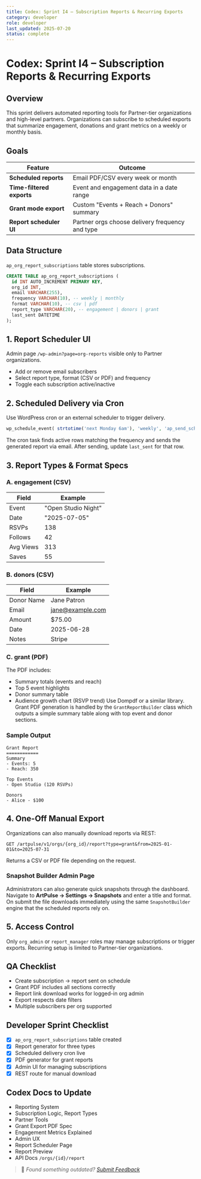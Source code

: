 ```yaml
---
title: Codex: Sprint I4 – Subscription Reports & Recurring Exports
category: developer
role: developer
last_updated: 2025-07-20
status: complete
---
```

# Codex: Sprint I4 – Subscription Reports & Recurring Exports

## Overview
This sprint delivers automated reporting tools for Partner-tier organizations and high-level partners. Organizations can subscribe to scheduled exports that summarize engagement, donations and grant metrics on a weekly or monthly basis.

## Goals
| Feature | Outcome |
| ------- | ------- |
| **Scheduled reports** | Email PDF/CSV every week or month |
| **Time-filtered exports** | Event and engagement data in a date range |
| **Grant mode export** | Custom "Events + Reach + Donors" summary |
| **Report scheduler UI** | Partner orgs choose delivery frequency and type |

## Data Structure
`ap_org_report_subscriptions` table stores subscriptions.
```sql
CREATE TABLE ap_org_report_subscriptions (
  id INT AUTO_INCREMENT PRIMARY KEY,
  org_id INT,
  email VARCHAR(255),
  frequency VARCHAR(10), -- weekly | monthly
  format VARCHAR(10), -- csv | pdf
  report_type VARCHAR(20), -- engagement | donors | grant
  last_sent DATETIME
);
```

## 1. Report Scheduler UI
Admin page `/wp-admin?page=org-reports` visible only to Partner organizations.
- Add or remove email subscribers
- Select report type, format (CSV or PDF) and frequency
- Toggle each subscription active/inactive

## 2. Scheduled Delivery via Cron
Use WordPress cron or an external scheduler to trigger delivery.
```php
wp_schedule_event( strtotime('next Monday 6am'), 'weekly', 'ap_send_scheduled_reports' );
```
The cron task finds active rows matching the frequency and sends the generated report via email. After sending, update `last_sent` for that row.

## 3. Report Types & Format Specs
### A. engagement (CSV)
| Field | Example |
| ----- | ------- |
| Event | "Open Studio Night" |
| Date | "2025-07-05" |
| RSVPs | 138 |
| Follows | 42 |
| Avg Views | 313 |
| Saves | 55 |

### B. donors (CSV)
| Field | Example |
| ----- | ------- |
| Donor Name | Jane Patron |
| Email | jane@example.com |
| Amount | $75.00 |
| Date | 2025-06-28 |
| Notes | Stripe |

### C. grant (PDF)
The PDF includes:
- Summary totals (events and reach)
- Top 5 event highlights
- Donor summary table
- Audience growth chart (RSVP trend)
Use Dompdf or a similar library. Grant PDF generation is handled by the
`GrantReportBuilder` class which outputs a simple summary table along with
top event and donor sections.

### Sample Output
```
Grant Report
============
Summary
- Events: 5
- Reach: 350

Top Events
- Open Studio (120 RSVPs)

Donors
- Alice - $100
```

## 4. One-Off Manual Export
Organizations can also manually download reports via REST:
```http
GET /artpulse/v1/orgs/{org_id}/report?type=grant&from=2025-01-01&to=2025-07-31
```
Returns a CSV or PDF file depending on the request.

### Snapshot Builder Admin Page
Administrators can also generate quick snapshots through the dashboard. Navigate
to **ArtPulse → Settings → Snapshots** and enter a title and format. On submit
the file downloads immediately using the same `SnapshotBuilder` engine that the
scheduled reports rely on.

## 5. Access Control
Only `org_admin` or `report_manager` roles may manage subscriptions or trigger exports. Recurring setup is limited to Partner-tier organizations.

## QA Checklist
- Create subscription → report sent on schedule
- Grant PDF includes all sections correctly
- Report link download works for logged-in org admin
- Export respects date filters
- Multiple subscribers per org supported

## Developer Sprint Checklist
- [x] `ap_org_report_subscriptions` table created
- [x] Report generator for three types
- [x] Scheduled delivery cron live
 - [x] PDF generator for grant reports
- [x] Admin UI for managing subscriptions
- [x] REST route for manual download

## Codex Docs to Update
- Reporting System
- Subscription Logic, Report Types
- Partner Tools
- Grant Export PDF Spec
- Engagement Metrics Explained
- Admin UX
- Report Scheduler Page
- Report Preview
- API Docs `/orgs/{id}/report`

> 💬 *Found something outdated? [Submit Feedback](feedback.md)*
